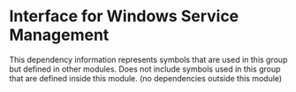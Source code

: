 
# Interface for Windows Service Management
This dependency information represents symbols that are used in this group but defined in other modules.  Does not include symbols used in this group that are defined inside this module.
(no dependencies outside this module)
